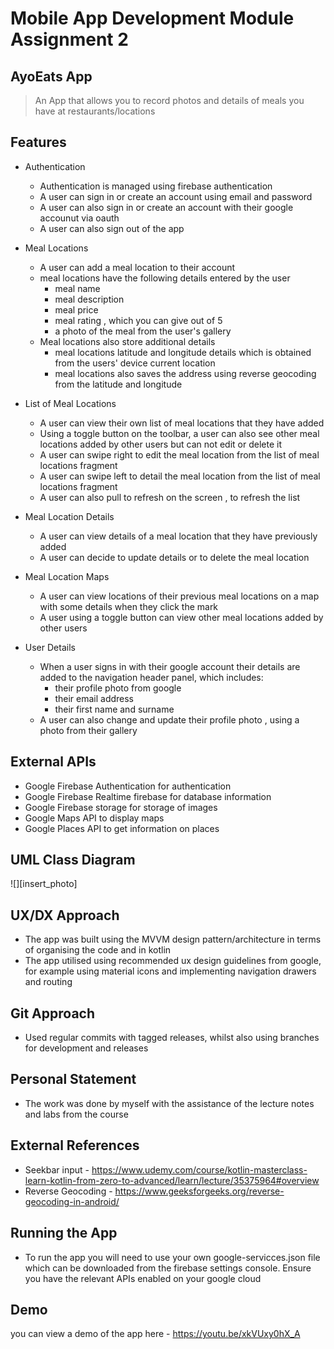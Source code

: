 # Mobile App Development Module Assignment 2 
## AyoEats App 
> An App that allows you to record photos and details of meals you have at restaurants/locations 

## Features
+ Authentication
  + Authentication is managed using firebase authentication
  + A user can sign in or create an account using email and password
  + A user can also sign in or create an account with their google accounut via oauth
  + A user can also sign out of the app
  
+ Meal Locations
  + A user can add a meal location to their account
  + meal locations have the following details entered by the user
    + meal name
    + meal description
    + meal price
    + meal rating , which you can give out of 5
    + a photo of the meal from the user's gallery
  + Meal locations also store additional details
    + meal locations latitude and longitude details which is obtained from the users' device current location
    + meal locations also saves the address using reverse geocoding from the latitude and longitude

+ List of Meal Locations
  + A user can view their own list of meal locations that they have added
  + Using a toggle button on the toolbar, a user can also see other meal locations added by other users but can not edit or delete it
  + A user can swipe right to edit the meal location from the list of meal locations fragment
  + A user can swipe left to detail the meal location from the list of meal locations fragment
  + A user can also pull to refresh on the screen , to refresh the list

+ Meal Location Details
  + A user can view details of a meal location that they have previously added
  + A user can decide to update details or to delete the meal location

+ Meal Location Maps
  + A user can view locations of their previous meal locations on a map with some details when they click the mark
  + A user using a toggle button can view other meal locations added by other users

+ User Details
  + When a user signs in with their google account their details are added to the navigation header panel, which includes:
    + their profile photo from google
    + their email address
    + their first name and surname
  + A user can also change and update their profile photo , using a photo from their gallery
 
     
## External APIs 
+ Google Firebase Authentication for authentication
+ Google Firebase Realtime firebase for database information
+ Google Firebase storage for storage of images
+ Google Maps API to display maps
+ Google Places API to get information on places



## UML Class Diagram 
![][insert_photo]

## UX/DX Approach
+ The app was built using the MVVM design pattern/architecture in terms of organising the code and in kotlin
+ The app utilised using recommended ux design guidelines from google, for example using material icons and implementing navigation drawers and routing

## Git Approach 
+ Used regular commits with tagged releases, whilst also using branches for development and releases

## Personal Statement
+ The work was done by myself with the assistance of the lecture notes and labs from the course

## External References 
+ Seekbar input - https://www.udemy.com/course/kotlin-masterclass-learn-kotlin-from-zero-to-advanced/learn/lecture/35375964#overview
+ Reverse Geocoding - https://www.geeksforgeeks.org/reverse-geocoding-in-android/

## Running the App 
+ To run the app you will need to use your own google-servicces.json file which can be downloaded from the firebase settings console. Ensure you have the relevant APIs enabled on your google cloud

## Demo 
you can view a demo of the app here - https://youtu.be/xkVUxy0hX_A
